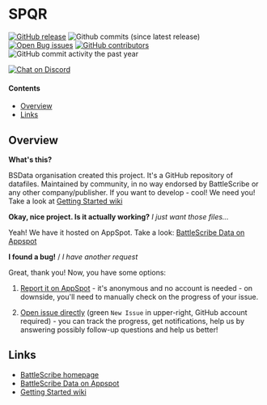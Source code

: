 SPQR
====

[![GitHub release](https://img.shields.io/github/release/BSData/spqr.svg?style=flat-square)](https://github.com/BSData/spqr/releases/latest)
![Github commits (since latest release)](https://img.shields.io/github/commits-since/BSData/spqr/latest.svg?style=flat-square)
[![Open Bug issues](https://img.shields.io/github/issues/bsdata/spqr/bug.svg?style=flat-square&label=bugs)](https://github.com/BSData/spqr/issues?q=is%3Aissue+is%3Aopen+label%3Abug)
[![GitHub contributors](https://img.shields.io/github/contributors/BSData/spqr.svg?style=flat-square)](https://github.com/BSData/spqr/graphs/contributors)
![GitHub commit activity the past year](https://img.shields.io/github/commit-activity/y/BSData/spqr.svg?style=flat-square)

[![Chat on Discord](https://img.shields.io/discord/558412685981777922.svg?logo=discord&style=popout-square)](https://discord.gg/KqPVhds)

#### Contents ####

* [Overview][]
* [Links][]

## Overview ##
[Overview]: #overview

__What's this?__

BSData organisation created this project. It's a GitHub repository of datafiles.
Maintained by community, in no way endorsed by BattleScribe or any other company/publisher. If you want
to develop - cool! We need you! Take a look at [Getting Started wiki][]

__Okay, nice project. Is it actually working?__ _I just want those files..._

Yeah! We have it hosted on AppSpot. Take a look: [BattleScribe Data on Appspot][]

__I found a bug!__ / *I have another request*

Great, thank you! Now, you have some options:

1. [Report it on AppSpot][] - it's anonymous and no account is needed - on downside, you'll need to manually check on the progress of your issue.

2. [Open issue directly][] (green `New Issue` in upper-right, GitHub account required) - you can track the progress, get notifications, help us by answering possibly follow-up questions and help us better!

## Links ##
[Links]: #links

* [BattleScribe homepage][]
* [BattleScribe Data on Appspot][]
* [Getting Started wiki][]

[Report it on Appspot]: http://battlescribedata.appspot.com/#/repo/spqr
[Open Issue directly]: https://github.com/BSData/spqr/issues
[BattleScribe homepage]: http://www.battlescribe.net/
[BattleScribe Data on Appspot]: http://battlescribedata.appspot.com/#/repos
[Getting Started wiki]: https://github.com/BSData/catalogue-development/wiki/Getting-Started#contributing
